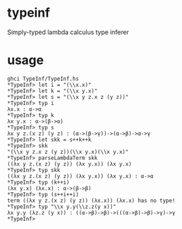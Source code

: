 typeinf
=======

Simply-typed lambda calculus type inferer

usage
=====

    ghci TypeInf/TypeInf.hs 
    *TypeInf> let i = "(\\x.x)"
    *TypeInf> let k = "(\\x y.x)"
    *TypeInf> let s = "(\\x y z.x z (y z))"
    *TypeInf> typ i
    λx.x : α->α
    *TypeInf> typ k
    λx y.x : α->(β->α)
    *TypeInf> typ s
    λx y z.(x z) (y z) : (α->(β->γ))->(α->β)->α->γ
    *TypeInf> let skk = s++k++k
    *TypeInf> skk
    "(\\x y z.x z (y z))(\\x y.x)(\\x y.x)"
    *TypeInf> parseLambdaTerm skk
    ((λx y z.(x z) (y z)) (λx y.x)) (λx y.x)
    *TypeInf> typ skk
    ((λx y z.(x z) (y z)) (λx y.x)) (λx y.x) : α->α
    *TypeInf> typ (k++i)
    (λx y.x) (λx.x) : α->(β->β)
    *TypeInf> typ (s++i++i)
    term ((λx y z.(x z) (y z)) (λx.x)) (λx.x) has no type!
    *TypeInf> typ "\\x y.y(\\z.z(y x))"
    λx y.y (λz.z (y x)) : ((α->β)->β)->(((α->β)->β)->γ)->γ
    *TypeInf>

